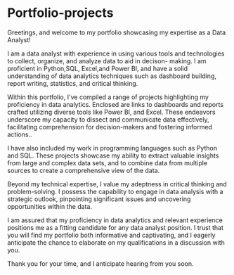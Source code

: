 # Portfolio-projects

Greetings, and welcome to my portfolio showcasing my expertise as a Data Analyst!

I am a data analyst with experience in using various tools and technologies to collect, organize, and analyze data to aid in decison- making. I am proficient in Python,SQL, Excel,and Power BI, and have a solid understanding of data analytics techniques such as dashboard building, report writing, statistics, and critical thinking.


Within this portfolio, I've compiled a range of projects highlighting my proficiency in data analytics. Enclosed are links to dashboards and reports crafted utilizing diverse tools like Power BI, and Excel. These endeavors underscore my capacity to dissect and communicate data effectively, facilitating comprehension for decision-makers and fostering informed actions..

I have also included my work in programming languages such as Python and SQL. These projects showcase my ability to extract valuable insights from large and complex data sets, and to combine data from multiple sources to create a comprehensive view of the data.

Beyond my technical expertise, I value my adeptness in critical thinking and problem-solving. I possess the capability to engage in data analysis with a strategic outlook, pinpointing significant issues and uncovering opportunities within the data.


I am assured that my proficiency in data analytics and relevant experience positions me as a fitting candidate for any data analyst position. I trust that you will find my portfolio both informative and captivating, and I eagerly anticipate the chance to elaborate on my qualifications in a discussion with you.

Thank you for your time, and I anticipate hearing from you soon.
